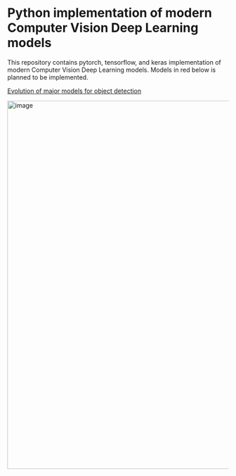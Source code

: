 # Python implementation of modern Computer Vision Deep Learning models
This repository contains pytorch, tensorflow, and keras implementation of modern Computer Vision Deep Learning models.
Models in red below is planned to be implemented.

[Evolution of major models for object detection](https://github.com/hoya012/deep_learning_object_detection)

<img width="838" alt="image" src="https://user-images.githubusercontent.com/58413654/189947650-d60434ea-088b-4acb-8404-cbf0b8640242.png">

